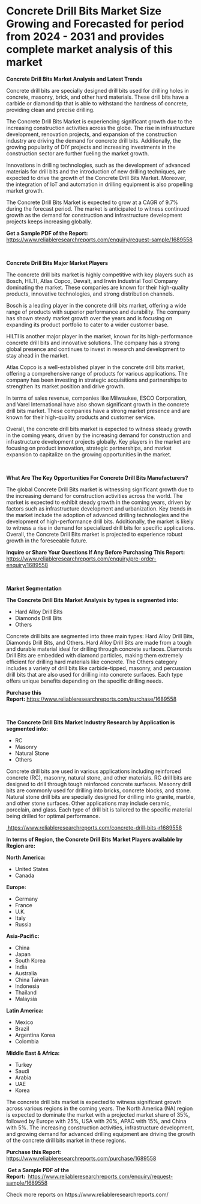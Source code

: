 <p><h1>Concrete Drill Bits Market Size Growing and Forecasted for period from 2024 - 2031 and provides complete market analysis of this market</h1></p><p><strong>Concrete Drill Bits Market Analysis and Latest Trends</strong></p>
<p><p>Concrete drill bits are specially designed drill bits used for drilling holes in concrete, masonry, brick, and other hard materials. These drill bits have a carbide or diamond tip that is able to withstand the hardness of concrete, providing clean and precise drilling.</p><p>The Concrete Drill Bits Market is experiencing significant growth due to the increasing construction activities across the globe. The rise in infrastructure development, renovation projects, and expansion of the construction industry are driving the demand for concrete drill bits. Additionally, the growing popularity of DIY projects and increasing investments in the construction sector are further fueling the market growth.</p><p>Innovations in drilling technologies, such as the development of advanced materials for drill bits and the introduction of new drilling techniques, are expected to drive the growth of the Concrete Drill Bits Market. Moreover, the integration of IoT and automation in drilling equipment is also propelling market growth.</p><p>The Concrete Drill Bits Market is expected to grow at a CAGR of 9.7% during the forecast period. The market is anticipated to witness continued growth as the demand for construction and infrastructure development projects keeps increasing globally.</p></p>
<p><strong>Get a Sample PDF of the Report:&nbsp;</strong> <a href="https://www.reliableresearchreports.com/enquiry/request-sample/1689558">https://www.reliableresearchreports.com/enquiry/request-sample/1689558</a></p>
<p>&nbsp;</p>
<p><strong>Concrete Drill Bits Major Market Players</strong></p>
<p><p>The concrete drill bits market is highly competitive with key players such as Bosch, HILTI, Atlas Copco, Dewalt, and Irwin Industrial Tool Company dominating the market. These companies are known for their high-quality products, innovative technologies, and strong distribution channels.</p><p>Bosch is a leading player in the concrete drill bits market, offering a wide range of products with superior performance and durability. The company has shown steady market growth over the years and is focusing on expanding its product portfolio to cater to a wider customer base.</p><p>HILTI is another major player in the market, known for its high-performance concrete drill bits and innovative solutions. The company has a strong global presence and continues to invest in research and development to stay ahead in the market.</p><p>Atlas Copco is a well-established player in the concrete drill bits market, offering a comprehensive range of products for various applications. The company has been investing in strategic acquisitions and partnerships to strengthen its market position and drive growth.</p><p>In terms of sales revenue, companies like Milwaukee, ESCO Corporation, and Varel International have also shown significant growth in the concrete drill bits market. These companies have a strong market presence and are known for their high-quality products and customer service.</p><p>Overall, the concrete drill bits market is expected to witness steady growth in the coming years, driven by the increasing demand for construction and infrastructure development projects globally. Key players in the market are focusing on product innovation, strategic partnerships, and market expansion to capitalize on the growing opportunities in the market.</p></p>
<p>&nbsp;</p>
<p><strong>What Are The Key Opportunities For Concrete Drill Bits Manufacturers?</strong></p>
<p><p>The global Concrete Drill Bits market is witnessing significant growth due to the increasing demand for construction activities across the world. The market is expected to exhibit steady growth in the coming years, driven by factors such as infrastructure development and urbanization. Key trends in the market include the adoption of advanced drilling technologies and the development of high-performance drill bits. Additionally, the market is likely to witness a rise in demand for specialized drill bits for specific applications. Overall, the Concrete Drill Bits market is projected to experience robust growth in the foreseeable future.</p></p>
<p><strong>Inquire or Share Your Questions If Any Before Purchasing This Report:</strong> <a href="https://www.reliableresearchreports.com/enquiry/pre-order-enquiry/1689558">https://www.reliableresearchreports.com/enquiry/pre-order-enquiry/1689558</a></p>
<p>&nbsp;</p>
<p><strong>Market Segmentation</strong></p>
<p><strong>The Concrete Drill Bits Market Analysis by types is segmented into:</strong></p>
<p><ul><li>Hard Alloy Drill Bits</li><li>Diamonds Drill Bits</li><li>Others</li></ul></p>
<p><p>Concrete drill bits are segmented into three main types: Hard Alloy Drill Bits, Diamonds Drill Bits, and Others. Hard Alloy Drill Bits are made from a tough and durable material ideal for drilling through concrete surfaces. Diamonds Drill Bits are embedded with diamond particles, making them extremely efficient for drilling hard materials like concrete. The Others category includes a variety of drill bits like carbide-tipped, masonry, and percussion drill bits that are also used for drilling into concrete surfaces. Each type offers unique benefits depending on the specific drilling needs.</p></p>
<p><strong>Purchase this Report:&nbsp;</strong><a href="https://www.reliableresearchreports.com/purchase/1689558">https://www.reliableresearchreports.com/purchase/1689558</a></p>
<p>&nbsp;</p>
<p><strong>The Concrete Drill Bits Market Industry Research by Application is segmented into:</strong></p>
<p><ul><li>RC</li><li>Masonry</li><li>Natural Stone</li><li>Others</li></ul></p>
<p><p>Concrete drill bits are used in various applications including reinforced concrete (RC), masonry, natural stone, and other materials. RC drill bits are designed to drill through tough reinforced concrete surfaces. Masonry drill bits are commonly used for drilling into bricks, concrete blocks, and stone. Natural stone drill bits are specially designed for drilling into granite, marble, and other stone surfaces. Other applications may include ceramic, porcelain, and glass. Each type of drill bit is tailored to the specific material being drilled for optimal performance.</p></p>
<p><a href="https://www.reliableresearchreports.com/concrete-drill-bits-r1689558">&nbsp;https://www.reliableresearchreports.com/concrete-drill-bits-r1689558</a></p>
<p><strong>In terms of Region, the Concrete Drill Bits Market Players available by Region are:</strong></p>
<p>
    <p> <strong> North America: </strong>
        <ul>
            <li>United States</li>
            <li>Canada</li>
        </ul>
        </p> 
    <p> <strong> Europe: </strong>
        <ul>
            <li>Germany</li>
            <li>France</li>
            <li>U.K.</li>
            <li>Italy</li>
            <li>Russia</li>
        </ul>
        </p> 
    <p> <strong> Asia-Pacific: </strong>
        <ul>
            <li>China</li>
            <li>Japan</li>
            <li>South Korea</li>
            <li>India</li>
            <li>Australia</li>
            <li>China Taiwan</li>
            <li>Indonesia</li>
            <li>Thailand</li>
            <li>Malaysia</li>
        </ul>
        </p> 
    <p> <strong> Latin America: </strong>
        <ul>
            <li>Mexico</li>
            <li>Brazil</li>
            <li>Argentina Korea</li>
            <li>Colombia</li>
        </ul>
        </p> 
    <p> <strong> Middle East & Africa: </strong>
        <ul>
            <li>Turkey</li>
            <li>Saudi</li>
            <li>Arabia</li>
            <li>UAE</li>
            <li>Korea</li>
        </ul>
    </p>
    </p>
<p><p>The concrete drill bits market is expected to witness significant growth across various regions in the coming years. The North America (NA) region is expected to dominate the market with a projected market share of 35%, followed by Europe with 25%, USA with 20%, APAC with 15%, and China with 5%. The increasing construction activities, infrastructure development, and growing demand for advanced drilling equipment are driving the growth of the concrete drill bits market in these regions.</p></p>
<p><strong>Purchase this Report: </strong><a href="https://www.reliableresearchreports.com/purchase/1689558">https://www.reliableresearchreports.com/purchase/1689558</a></p>
<p>&nbsp;<strong>Get a Sample PDF of the Report:&nbsp;&nbsp;</strong><a href="https://www.reliableresearchreports.com/enquiry/request-sample/1689558">https://www.reliableresearchreports.com/enquiry/request-sample/1689558</a></p>
<p><strong></strong></p>
<p>Check more reports on https://www.reliableresearchreports.com/</p>